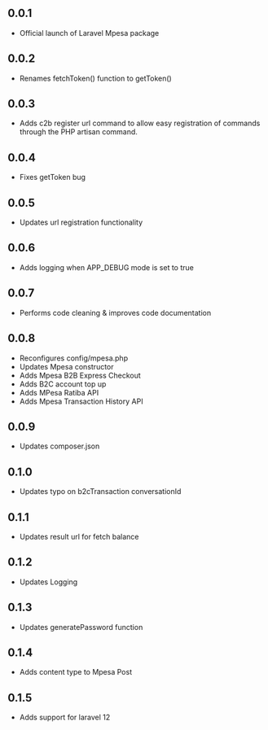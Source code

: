 ## 0.0.1

- Official launch of Laravel Mpesa package

## 0.0.2

- Renames fetchToken() function to getToken()

## 0.0.3

- Adds c2b register url command to allow easy registration of commands through the PHP artisan command.

## 0.0.4

- Fixes getToken bug

## 0.0.5

- Updates url registration functionality

## 0.0.6

- Adds logging when APP_DEBUG mode is set to true

## 0.0.7

- Performs code cleaning & improves code documentation

## 0.0.8

- Reconfigures config/mpesa.php
- Updates Mpesa constructor
- Adds Mpesa B2B Express Checkout
- Adds B2C account top up
- Adds MPesa Ratiba API
- Adds Mpesa Transaction History API

## 0.0.9

- Updates composer.json

## 0.1.0

- Updates typo on b2cTransaction conversationId

## 0.1.1

- Updates result url for fetch balance

## 0.1.2

- Updates Logging

## 0.1.3

- Updates generatePassword function

## 0.1.4

- Adds content type to Mpesa Post

## 0.1.5

- Adds support for laravel 12
